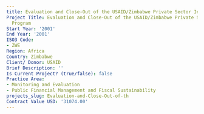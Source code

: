 ```yaml
---
title: Evaluation and Close-Out of the USAID/Zimbabwe Private Sector Investment Program
Project Title: Evaluation and Close-Out of the USAID/Zimbabwe Private Sector Investment
  Program
Start Year: '2001'
End Year: '2001'
ISO3 Code:
- ZWE
Region: Africa
Country: Zimbabwe
Client/ Donor: USAID
Brief Description: ''
Is Current Project? (true/false): false
Practice Area:
- Monitoring and Evaluation
- Public Financial Management and Fiscal Sustainability
projects_slug: Evaluation-and-Close-Out-of-th
Contract Value USD: '31074.00'
---
```


